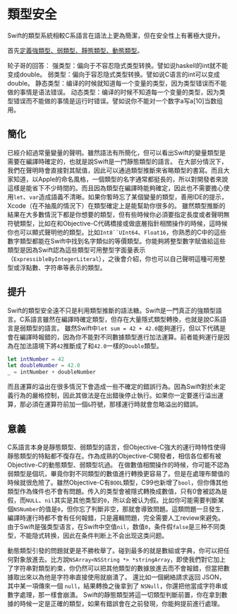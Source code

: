 # 類型安全

Swift的類型系統相較C系語言在語法上更為簡潔，但在安全性上有著極大提升。

首先[定義強類型、弱類型、靜態類型、動態類型](https://www.zhihu.com/question/19918532/answer/21647195)。

轮子哥的回答：
强类型：偏向于不容忍隐式类型转换。譬如说haskell的int就不能变成double。
弱类型：偏向于容忍隐式类型转换。譬如说C语言的int可以变成double。
静态类型：编译的时候就知道每一个变量的类型，因为类型错误而不能做的事情是语法错误。
动态类型：编译的时候不知道每一个变量的类型，因为类型错误而不能做的事情是运行时错误。譬如说你不能对一个数字a写a[10]当数组用。

## 簡化

已經介紹過常量變量的聲明。雖然語法有所簡化，但可以看出Swift的變量類型是需要在編譯時確定的，也就是說Swift是一門靜態類型的語言。
在大部分情況下，我們在聲明時會直接對其賦值，因此可以通過類型推斷來省略類型的書寫。而且大家知道，以Apple的命名風格，一個類型的名字通常都挺長的，所以對開發者來說這樣是能省下不少時間的。而且因為類型在編譯時能夠確定，因此也不需要擔心使用`let`、`var`造成語義不清晰。如果你暫時忘了某個變量的類型，善用IDE的提示，Xcode（在不抽風的情況下）在類型確定上是能幫助你很多的。
雖然類型推斷的結果在大多數情況下都是你想要的類型，但有些時候你必須要指定長度或者聲明無符號類型，比如在和Objective-C代碼橋接或做底層指針相關操作的時候，這時候你也可以顯式聲明他的類型。比如`Int8``UInt64`、`Float16`，你熟悉的C中的這些數字類型都能在Swift中找到名字類似的等價類型。你能夠將整型數字賦值給這些類型是因為Swift認為這些類型可用整型字面量表示（`ExpressibleByIntegerLiteral`），之後會介紹，你也可以自己聲明這種可用整型或浮點數、字符串等表示的類型。

## 提升

Swift的類型安全遠不只是利用類型推斷的語法糖。Swift是一門真正的強類型語言。C系語言雖然在編譯時確定類型，但存在大量隱式類型轉換，也就是說C系語言是弱類型的語言。
雖然Swift中`let sum = 42 + 42.0`能夠運行，但以下代碼是會在編譯時報錯的，因為你不能對不同數據類型進行加法運算。前者能夠運行是因為在加法語境下將`42`推斷成了和`42.0`一樣的`Double`類型。

``` Swift
let intNumber = 42
let doubleNumber = 42.0
_ = intNumber + doubleNumber
```

而且運算的溢出在很多情況下會造成一些不確定的錯誤行為。因為Swift對於未定義行為的嚴格控制，因此其做法是在出錯後停止執行。如果你一定要進行溢出運算，那必須在運算符前加一個`&`符號，那樣運行時就會忽略溢出的錯誤。

## 意義

C系語言本身是靜態類型、弱類型的語言，但Objective-C強大的運行時特性使得靜態類型的特點都不復存在。作為成熟的Objective-C開發者，相信各位都有被Objective-C的動態類型、弱類型坑過。
在做數值相關操作的時候，你可能不認為弱類型是個坑，畢竟你對不同類型的數值進行轉換更容易了。但是在處理布爾值的時候就很危險了。雖然Objective-C有`BOOL`類型，C99也新增了`bool`，但你傳其他類型作為條件也不會有問題。传入的类型會被隱式轉換成數值，只有0會被認為是假，而`NULL`、`nil`其实是其他类型的`0`，所以会被认为假。比如你可能需要判斷某個`NSNumber`的值是`0`，但你忘了判斷非空，那就會導致問題。這類問題一旦發生，編譯時運行時都不會有任何報錯，只是邏輯問題，完全需要人工review來避免。
由于Swift是强类型语言，在Swift中空值`nil`，数值`0`，条件假`false`是三种不同类型，不能隐式转换，因此在条件判断上不会出现这类问题。

動態類型引發的問題就更是不勝枚舉了。碰到最多的就是數組或字典，你可以把任何對象放進去。比方說`NSArray<NSString *> *stringArray`，即使我們對它加上了字符串對類型約束，你仍然可以把其他類型的數據放進去而不會報錯，但當把數據取出來以為他是字符串直接使用就崩潰了。
還比如一個網絡請求返回 JSON，其中某一項傳來一個 `null`，結果轉換之後拿到了 `NSNull`，你還把他當成字符串或數字處理，那一樣會崩潰。
Swift的靜態類型將這一切類型判斷前置，你在拿到數據的時候一定是正確的類型，如果有錯誤會在之前發現，你能夠提前進行處理。
